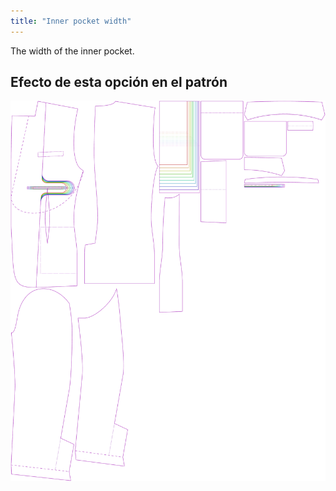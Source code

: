 ```yaml
---
title: "Inner pocket width"
---
```


The width of the inner pocket.

## Efecto de esta opción en el patrón

![This image shows the effect of this option by superimposing several variants that have a different value for this option](jaeger_innerpocketwidth_sample.svg "Effect of this option on the pattern")
